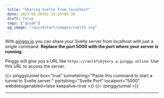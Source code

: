 ```yaml
---
 title: "Sharing Svelte from localhost" 
 date: 2023-05-26T01:15:25+05:30 
 draft: false 
 tags: ["guide"]
 og_image: "/quickstart/images/svelte.svg"
---
```


With [pinggy.io](https://pinggy.io) you can share your Svelte server from localhost with just a single command. **Replace the port 5000 with the port where your server is running.**

Pinggy will give you a URL like `https://ranlkfsbjkxry.a.pinggy.online`. Use this URL to access the server.

{{< pinggytunnel box="true" tunnelstring="Paste this command to start a tunnel to Svelte server:" portstring="Svelte Port" localport="5000" webdebugenabled=false keepalive=true >}}
{{< /pinggytunnel >}}

<hr>

